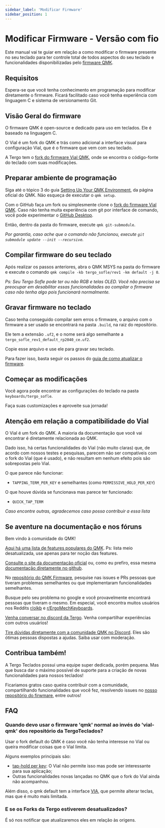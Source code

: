 ```yaml
---
sidebar_label: 'Modificar Firmware'
sidebar_position: 1
---
```


# Modificar Firmware - Versão com fio

Este manual vai te guiar em relação a como modificar o firmware presente no seu teclado para ter controle total de todos aspectos do seu teclado e funcionalidades disponibilizadas pelo [firmware QMK](https://docs.qmk.fm/#/).

## Requisitos

Espera-se que você tenha conhecimento em programação para modificar diretamente o firmware. Ficará facilitado caso você tenha experiência com linguagem C e sistema de versionamento Git.

## Visão Geral do firmware

O firmware QMK é open-source e dedicado para uso em teclados. Ele é baseado na linguagem C.

O Vial é um fork do QMK e trás como adicional a interface visual para configuração Vial, que é o firmware que vem com seu teclado.

A Tergo tem o [fork do firmware Vial QMK](https://github.com/TergoTeclados/vial-qmk-firmware), onde se encontra o código-fonte do teclado com suas modificações.

## Preparar ambiente de programação

Siga até o tópico 3 do guia [Setting Up Your QMK Environment](https://docs.qmk.fm/#/newbs_getting_started), da página oficial do QMK. Não esqueça de executar o `qmk setup`.

Com o GitHub faça um fork ou simplesmente clone o [fork do firmware Vial QMK](https://github.com/TergoTeclados/vial-qmk-firmware). Caso não tenha muita experiência com git por interface de comando, você pode experimentar o [GitHub Desktop](https://desktop.github.com/).

Então, dentro da pasta do firmware, execute `qmk git-submodule`.

_Por garantia, caso ache que o comando não funcionou, execute `git submodule update --init --recursive`._

## Compilar firmware do seu teclado

Após realizar os passos anteriores, abra o QMK MSYS na pasta do firmware e execute o comando `qmk compile -kb tergo_sofle/rev1 -km default -j 0`.

_Ps: Seu Tergo Sofle pode ter ou não RGB e telas OLED. Você não precisa se preocupar em desabilitar essas funcionalidades ao compilar o firmware caso não tenha algo pois funcionará normalmente._

## Gravar firmware no teclado

Caso tenha conseguido compilar sem erros o firmware, o arquivo com o firmware a ser usado se encontrará na pasta `.build`, na raiz do repositório.

Ele tem a extensão `.uf2`, e o nome será algo semelhante a `tergo_sofle_rev1_default_rp2040_ce.uf2`.

Copie esse arquivo e use ele para gravar seu teclado.

Para fazer isso, basta seguir os passos do [guia de como atualizar o firmware](../COMO_ATUALIZAR_FIRMWARE.md).

## Começar as modificações

Você agora pode encontrar as configurações do teclado na pasta `keyboards/tergo_sofle`.

Faça suas customizações e aproveite sua jornada!

## Atenção em relação a compatibilidade do Vial

O Vial é um fork do QMK. A maioria da documentação que você vai encontrar é diretamente relacionada ao QMK.

Dado isso, há certas funcionalidades do Vial (não muito claras) que, de acordo com nossos testes e pesquisas, parecem não ser compatíveis com o fork do Vial (que é usado), e não resultam em nenhum efeito pois são sobrepostas pelo Vial.

O que parece não funcionar:

- `TAPPING_TERM_PER_KEY` e semelhantes (como `PERMISSIVE_HOLD_PER_KEY`)

O que houve dúvida se funcionava mas parece ter funcionado:

- `QUICK_TAP_TERM`

_Caso encontre outras, agradecemos caso possa contribuir a essa lista_

## Se aventure na documentação e nos fóruns

Bem vindo à comunidade do QMK!

[Aqui há uma lista de features populares do QMK](https://github.com/samhocevar-forks/qmk-firmware/blob/master/docs/features.md). Ps: lista meio desatualizada, use apenas para ter noção das features.

[Consulte o site da documentação oficial](https://docs.qmk.fm/#/) ou, como eu prefiro, essa mesma [documentação diretamente no github](https://github.com/qmk/qmk_firmware).

No [repositório do QMK Firmware](https://github.com/qmk/qmk_firmware), pesquise nas issues e PRs pessoas que tiveram problemas semelhantes ou que implementaram funcionalidades semelhantes.

Busque pelo seu problema no google e você provavelmente encontrará pessoas que tiveram o mesmo. Em especial, você encontra muitos usuários nos Reddits [r/olkb](https://www.reddit.com/r/olkb/) e [r/ErgoMechKeyboards](https://www.reddit.com/r/ErgoMechKeyboards/).

[Venha conversar no discord da Tergo](https://discord.gg/uJwf5hnurs). Venha compartilhar experiências com outros usuários!

[Tire dúvidas diretamente com a comunidade QMK no Discord](https://discord.com/invite/qmk). Eles são ótimas pessoas dispostas a ajudas. Saiba usar com moderação.

## Contribua também!

A Tergo Teclados possui uma equipe super dedicada, porém pequena. Mas que busca dar o máximo possível de suporte para a criação de novas funcionalidades para nossos teclados!

Ficariamos gratos caso queira contribuir com a comunidade, compartilhando funcionalidades que você fez, resolvendo issues no [nosso repositório do firwmare](https://github.com/TergoTeclados/vial-qmk-firmware), entre outros!

## FAQ

### Quando devo usar o firmware 'qmk' normal ao invés do 'vial-qmk' dos repositório da TergoTeclados?

Usar o fork default do QMK é caso você não tenha interesse no Vial ou queira modificar coisas que o Vial limita.

Alguns exemplos principais são:
- [tap-hold per key](https://github.com/qmk/qmk_firmware/blob/master/docs/tap_hold.md): O Vial não permite isso mas pode ser interessante para sua aplicação;
- Outras funcionalidades novas lançadas no QMK que o fork do Vial ainda não acompanhou.

Além disso, o qmk default tem a interface [VIA](https://www.caniusevia.com/), que permite alterar teclas, mas que é muito mais limitada.

### E se os Forks da Tergo estiverem desatualizados?

É só nos notificar que atualizaremos eles em relação às origens.
